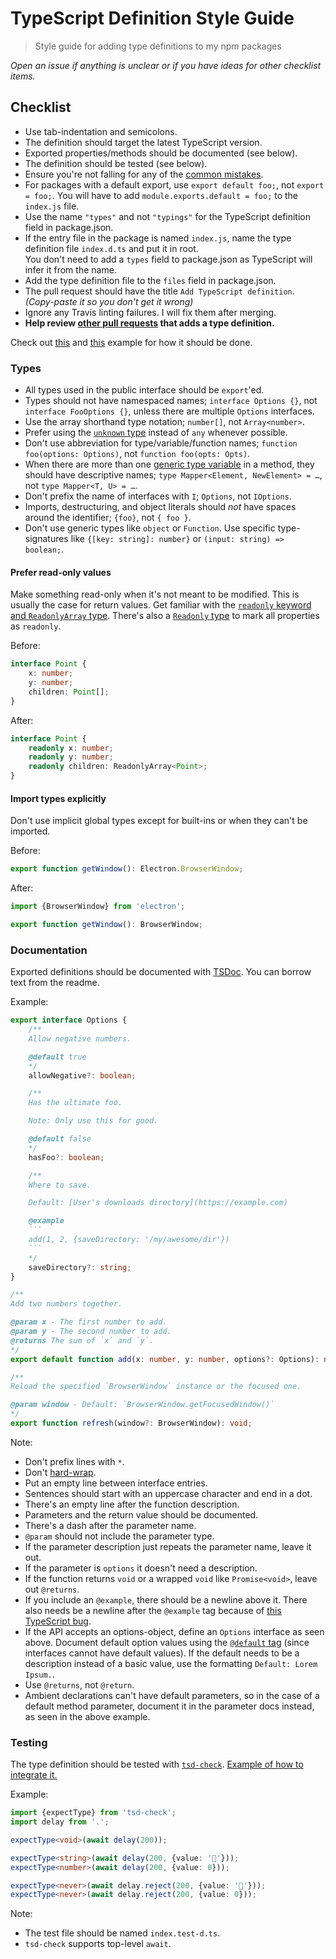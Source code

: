 # TypeScript Definition Style Guide

> Style guide for adding type definitions to my npm packages

*Open an issue if anything is unclear or if you have ideas for other checklist items.*


## Checklist

- Use tab-indentation and semicolons.
- The definition should target the latest TypeScript version.
- Exported properties/methods should be documented (see below).
- The definition should be tested (see below).
- Ensure you're not falling for any of the [common mistakes](https://github.com/DefinitelyTyped/DefinitelyTyped/#common-mistakes).
- For packages with a default export, use `export default foo;`, not `export = foo;`. You will have to add `module.exports.default = foo;` to the `index.js` file.
- Use the name `"types"` and not `"typings"` for the TypeScript definition field in package.json.
- If the entry file in the package is named `index.js`, name the type definition file `index.d.ts` and put it in root.<br>
	You don't need to add a `types` field to package.json as TypeScript will infer it from the name.
- Add the type definition file to the `files` field in package.json.
- The pull request should have the title `Add TypeScript definition`. *(Copy-paste it so you don't get it wrong)*
- Ignore any Travis linting failures. I will fix them after merging.
- **Help review [other pull requests](https://github.com/search?q=user%3Asindresorhus+is%3Apr+is%3Aopen+%22Add+TypeScript+definition%22&type=Issues) that adds a type definition.**

Check out [this](https://github.com/sindresorhus/write-json-file/blob/master/index.d.ts) and [this](https://github.com/sindresorhus/delay/blob/master/index.d.ts) example for how it should be done.

### Types

- All types used in the public interface should be `export`'ed.
- Types should not have namespaced names; `interface Options {}`, not `interface FooOptions {}`, unless there are multiple `Options` interfaces.
- Use the array shorthand type notation; `number[]`, not `Array<number>`.
- Prefer using the [`unknown` type](https://www.typescriptlang.org/docs/handbook/release-notes/typescript-3-0.html#new-unknown-top-type) instead of `any` whenever possible.
- Don't use abbreviation for type/variable/function names; `function foo(options: Options)`, not `function foo(opts: Opts)`.
- When there are more than one [generic type variable](https://www.typescriptlang.org/docs/handbook/generics.html#working-with-generic-type-variables) in a method, they should have descriptive names; `type Mapper<Element, NewElement> = …`, not `type Mapper<T, U> = …`.
- Don't prefix the name of interfaces with `I`; `Options`, not `IOptions`.
- Imports, destructuring, and object literals should *not* have spaces around the identifier; `{foo}`, not `{ foo }`.
- Don't use generic types like `object` or `Function`. Use specific type-signatures like `{[key: string]: number}` or `(input: string) => boolean;`.

#### Prefer read-only values

Make something read-only when it's not meant to be modified. This is usually the case for return values. Get familiar with the [`readonly` keyword and `ReadonlyArray` type](https://www.typescriptlang.org/docs/handbook/interfaces.html#readonly-properties). There's also a [`Readonly` type](https://basarat.gitbooks.io/typescript/docs/types/readonly.html) to mark all properties as `readonly`.

Before:

```typescript
interface Point {
	x: number;
	y: number;
	children: Point[];
}
```

After:

```typescript
interface Point {
	readonly x: number;
	readonly y: number;
	readonly children: ReadonlyArray<Point>;
}
```

#### Import types explicitly

Don't use implicit global types except for built-ins or when they can't be imported.

Before:

```typescript
export function getWindow(): Electron.BrowserWindow;
```

After:

```typescript
import {BrowserWindow} from 'electron';

export function getWindow(): BrowserWindow;
```

### Documentation

Exported definitions should be documented with [TSDoc](https://github.com/Microsoft/tsdoc). You can borrow text from the readme.

Example:

```typescript
export interface Options {
	/**
	Allow negative numbers.

	@default true
	*/
	allowNegative?: boolean;

	/**
	Has the ultimate foo.

	Note: Only use this for good.

	@default false
	*/
	hasFoo?: boolean;

	/**
	Where to save.

	Default: [User's downloads directory](https://example.com)

	@example
	```
	add(1, 2, {saveDirectory: '/my/awesome/dir'})
	```
	*/
	saveDirectory?: string;
}

/**
Add two numbers together.

@param x - The first number to add.
@param y - The second number to add.
@returns The sum of `x` and `y`.
*/
export default function add(x: number, y: number, options?: Options): number;

/**
Reload the specified `BrowserWindow` instance or the focused one.

@param window - Default: `BrowserWindow.getFocusedWindow()`
*/
export function refresh(window?: BrowserWindow): void;
````

Note:

- Don't prefix lines with `*`.
- Don't [hard-wrap](https://stackoverflow.com/questions/319925/difference-between-hard-wrap-and-soft-wrap).
- Put an empty line between interface entries.
- Sentences should start with an uppercase character and end in a dot.
- There's an empty line after the function description.
- Parameters and the return value should be documented.
- There's a dash after the parameter name.
- `@param` should not include the parameter type.
- If the parameter description just repeats the parameter name, leave it out.
- If the parameter is `options` it doesn't need a description.
- If the function returns `void` or a wrapped `void` like `Promise<void>`, leave out `@returns`.
- If you include an `@example`, there should be a newline above it. There also needs be a newline after the `@example` tag because of [this TypeScript bug](https://github.com/Microsoft/TypeScript/issues/15749).
- If the API accepts an options-object, define an `Options` interface as seen above. Document default option values using the [`@default` tag](http://usejsdoc.org/tags-default.html) (since interfaces cannot have default values). If the default needs to be a description instead of a basic value, use the formatting `Default: Lorem Ipsum.`.
- Use `@returns`, not `@return`.
- Ambient declarations can't have default parameters, so in the case of a default method parameter, document it in the parameter docs instead, as seen in the above example.

### Testing

The type definition should be tested with [`tsd-check`](https://github.com/SamVerschueren/tsd-check). [Example of how to integrate it.](https://github.com/sindresorhus/delay/commit/594c42fa0f9f5f2997715d7e83dbd9e2e018e9aa)

Example:

```typescript
import {expectType} from 'tsd-check';
import delay from '.';

expectType<void>(await delay(200));

expectType<string>(await delay(200, {value: '🦄'}));
expectType<number>(await delay(200, {value: 0}));

expectType<never>(await delay.reject(200, {value: '🦄'}));
expectType<never>(await delay.reject(200, {value: 0}));
```

Note:

- The test file should be named `index.test-d.ts`.
- `tsd-check` supports top-level `await`.
